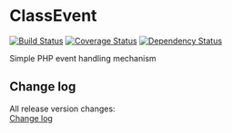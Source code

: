 ClassEvent
============

[![Build Status](https://travis-ci.org/chajr/class-event.svg)](https://travis-ci.org/chajr/class-event)
[![Coverage Status](https://coveralls.io/repos/chajr/class-event/badge.svg)](https://coveralls.io/r/chajr/class-event)
[![Dependency Status](https://www.versioneye.com/user/projects/556f62a9643934001e220000/badge.svg?style=flat)](https://www.versioneye.com/user/projects/556f62a9643934001e220000)

Simple PHP event handling mechanism

Change log
--------------
All release version changes:  
[Change log](https://github.com/chajr/class-event/wiki/Change-log "Change log")
